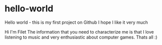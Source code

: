 # hello-world
 Hello world - this is my first project on Github I hope I like it very much



Hi I'm Filet
The information that you need to characterize me is that I love listening to music and very enthusiastic about computer games. Thats all :)
